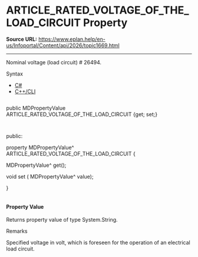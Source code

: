 # ARTICLE_RATED_VOLTAGE_OF_THE_LOAD_CIRCUIT Property

**Source URL:** https://www.eplan.help/en-us/Infoportal/Content/api/2026/topic1669.html

---

Nominal voltage (load circuit) # 26494.

Syntax

- [C#](#i-syntax-CS)
- [C++/CLI](#i-syntax-CPP2005)

```
```
public MDPropertyValue ARTICLE_RATED_VOLTAGE_OF_THE_LOAD_CIRCUIT {get; set;}
```
```

```
```
public:

property MDPropertyValue^ ARTICLE_RATED_VOLTAGE_OF_THE_LOAD_CIRCUIT {

   MDPropertyValue^ get();

   void set (    MDPropertyValue^ value);

}
```
```

#### Property Value

Returns property value of type System.String.

Remarks

Specified voltage in volt, which is foreseen for the operation of an electrical load circuit.
